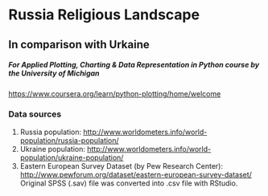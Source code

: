 # Russia Religious Landscape
## In comparison with Urkaine
##### For *Applied Plotting, Charting & Data Representation in Python* course by the University of Michigan
https://www.coursera.org/learn/python-plotting/home/welcome

### Data sources
1. Russia population: http://www.worldometers.info/world-population/russia-population/
2. Ukraine population: http://www.worldometers.info/world-population/ukraine-population/
3. Eastern European Survey Dataset (by Pew Research Center): http://www.pewforum.org/dataset/eastern-european-survey-dataset/
Original SPSS (.sav) file was converted into .csv file with RStudio.
